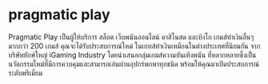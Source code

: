 # pragmatic play

Pragmatic Play เป็นผู้ให้บริการ สล็อต เว็บพนันออนไลน์ คาสิโนสด และบิงโก เกมส์ทำเงินอื่นๆ มากกว่า 200 เกมส์ คุณจะได้รับประสบการณ์ใหม่
ในเกทส์ทำเงินเหมือนในต่างประเทศที่นิยมกัน จากบริษัทยักษ์ใหญ่ iGaming Industry โดยนำเสนอกลุ่มเกมส์ความบันเทิงพนัน ที่หลากหลายซึ่งเป็นนวัตกรรมใหม่ที่มีการควบคุมและสามารถเล่นผ่านอุปกร์พกพาทุกชนิด พร้อมให้คุณมาเปิดประสบการณ์ระดับพรีเมี่ยม
